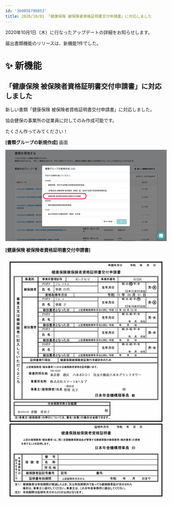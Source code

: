 ```yaml
---
id: '360056790853'
title: 2020/10/01 「健康保険 被保険者資格証明書交付申請書」に対応しました
---
```

2020年10月1日（木）に行なったアップデートの詳細をお知らせします。

届出書類機能のリリースは、新機能1件でした。

# ✨ 新機能

## 「健康保険 被保険者資格証明書交付申請書」に対応しました

新しい書類「健康保険 被保険者資格証明書交付申請書」に対応しました。

協会健保の事業所の従業員に対してのみ作成可能です。

たくさん作ってみてください！

**\[書類グループの新規作成\]** 画面

![0350C3D5-E287-4615-8F11-759C48CCBED4.png](./0350C3D5-E287-4615-8F11-759C48CCBED4.png)

**\[健康保険 被保険者資格証明書交付申請書\]**

![__________2020-10-02_15_39_54-2.png](./__________2020-10-02_15_39_54-2.png)
